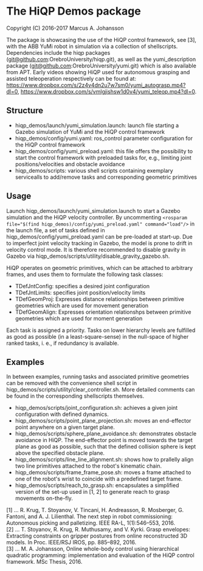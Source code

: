 # The HiQP Demos package 
Copyright (C) 2016-2017 Marcus A. Johansson

The package is showcasing the use of the HiQP control framework, see [3], with the ABB YuMi robot in simulation via a collection of shellscripts. Dependencies include the hiqp packages (git@github.com:OrebroUniversity/hiqp.git), as well as the yumi_description package (git@github.com:OrebroUniversity/yumi.git) which is also available from APT. Early videos showing HiQP used for autonomous grasping and assisted teleoperation respectively can be found at: https://www.dropbox.com/s/2z4v4dn2u7w7sm0/yumi_autograsp.mp4?dl=0, https://www.dropbox.com/s/vmlgjishsw1d0v4/yumi_teleop.mp4?dl=0.

## Structure

- hiqp_demos/launch/yumi_simulation.launch: launch file starting a Gazebo simulation of YuMi and the HiQP control framework
- hiqp_demos/config/yumi.yaml: ros_control parameter configuration for the HiQP control framework
- hiqp_demos/config/yumi_preload.yaml: this file offers the possibility to start the control framework with preloaded tasks for, e.g., limiting joint positions/velocities and obstacle avoidance
- hiqp_demos/scripts: various shell scripts containing exemplary servicealls to add/remove tasks and corresponding geometric primitives

## Usage

Launch hiqp_demos/launch/yumi_simulation.launch to start a Gazebo simulation and the HiQP velocity controller. By uncommenting ```<rosparam file="$(find hiqp_demos)/config/yumi_preload.yaml" command="load"/>``` in the launch file, a set of tasks defined in hiqp_demos/config/yumi_preload.yaml can be pre-loaded at start-up. Due to imperfect joint velocity tracking in Gazebo, the model is prone to drift in velocity control mode. It is therefore recommended to disable gravity in Gazebo via hiqp_demos/scripts/utility/disable_gravity_gazebo.sh. 

HiQP operates on geometric primitives, which can be attached to arbitrary frames, and uses them to formulate the following task classes:

- TDefJntConfig: specifies a desired joint configuration
- TDefJntLimits: specifies joint position/velocity limits
- TDefGeomProj: Expresses distance relationships between primitive geometries which are used for movement generation
- TDefGeomAlign: Expresses orientation relationshps between primitive geometries which are used for moment generation

Each task is assigned a priority. Tasks on lower hierarchy levels are fulfilled as good as possible (in a least-square-sense) in the null-space of higher ranked tasks, i. e., if redundancy is available. 

## Examples

In between examples, running tasks and associated primitive geometries can be removed with the convenience shell script in hiqp_demos/scripts/utility/clear_controller.sh. More detailed comments can be found in the corresponding shellscripts themselves. 

- hiqp_demos/scripts/joint_configuration.sh: achieves a given joint configuration with defined dynamics.
- hiqp_demos/scripts/point_plane_projection.sh: moves an end-effector point anywhere on a given target plane. 
- hiqp_demos/scripts/sphere_plane_avoidance.sh: demonstrates obstacle avoidance in HiQP. The end-effector point is moved towards the target plane as good as possible, such that the defined collision sphere is kept above the specified obstacle plane.
- hiqp_demos/scripts/line_line_alignment.sh: shows how to prallelly align two line primitives attached to the robot's kinematic chain.
- hiqp_demos/scripts/frame_frame_pose.sh: moves a frame attached to one of the robot's wrist to coincide with a predefined target frame.
- hiqp_demos/scripts/reach_to_grasp.sh: encapsulates a simplified version of the set-up used in [1, 2] to generate reach to grasp movements on-the-fly.

[1] ... R. Krug, T. Stoyanov, V. Tincani, H. Andreasson, R. Mosberger, G. Fantoni, and A. J. Lilienthal. The next step in robot commissioning: Autonomous picking and palletizing. IEEE RA-L, 1(1):546–553, 2016.
<br/>
[2] ... T. Stoyanov, R. Krug, R. Muthusamy, and V. Kyrki. Grasp envelopes: Extracting constraints on gripper postures from online reconstructed 3D models. In Proc. IEEE/RSJ IROS, pp. 885–892, 2016.
<br />
[3] ... M. A. Johansson, Online whole-body control using hierarchical quadratic programming: implementation and evaluation of the HiQP control framework. MSc Thesis, 2016.